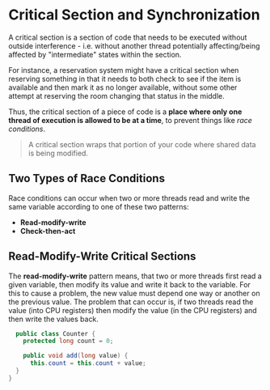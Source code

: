 # Critical Section and Synchronization

A critical section is a section of code that needs to be executed without outside interference - i.e. without another thread potentially affecting/being affected by "intermediate" states within the section.

For instance, a reservation system might have a critical section when reserving something in that it needs to both check to see if the item is available and then mark it as no longer available, without some other attempt at reserving the room changing that status in the middle.

Thus, the critical section of a piece of code is a **place where only one thread of execution is allowed to be at a time**, to prevent things like _race conditions_.

> A critical section wraps that portion of your code where shared data is being modified.


## Two Types of Race Conditions

Race conditions can occur when two or more threads read and write the same variable according to one of these two patterns:

- **Read-modify-write**
- **Check-then-act**


## Read-Modify-Write Critical Sections

The **read-modify-write** pattern means, that two or more threads first read a given variable, then modify its value and write it back to the variable.
For this to cause a problem, the new value must depend one way or another on the previous value.
The problem that can occur is, if two threads read the value (into CPU registers) then modify the value (in the CPU registers) and then write the values back.

```java
  public class Counter {
    protected long count = 0;

    public void add(long value) {
      this.count = this.count + value;
  }
}
```